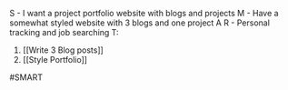 
S - I want a project portfolio website with blogs and projects 
M - Have a somewhat styled website with 3 blogs and one project
A 
R - Personal tracking and job searching
T:
1. [[Write 3 Blog posts]]
2. [[Style Portfolio]]

#SMART 